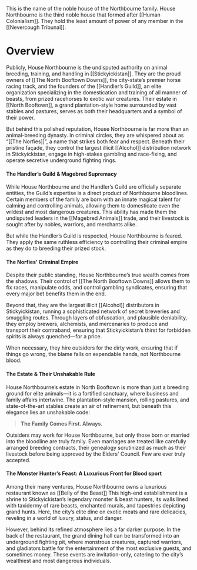 This is the name of the noble house of the Northbourne family. House Northbourne is the third noble house that formed after [[Human Colonialism]]. They hold the least amount of power of any member in the [[Nevercough Tribunal]].
# Overview

Publicly, House Northbourne is the undisputed authority on animal breeding, training, and handling in [[Stickyickistan]]. They are the proud owners of [[The North Booftown Downs]], the city-state’s premier horse racing track, and the founders of the [[Handler’s Guild]], an elite organization specializing in the domestication and training of all manner of beasts, from prized racehorses to exotic war creatures. Their estate in [[North Booftown]], a grand plantation-style home surrounded by vast stables and pastures, serves as both their headquarters and a symbol of their power.

But behind this polished reputation, House Northbourne is far more than an animal-breeding dynasty. In criminal circles, they are whispered about as “[[The Norfies]]”, a name that strikes both fear and respect. Beneath their pristine façade, they control the largest illicit [[Alcohol]] distribution network in Stickyickistan, engage in high-stakes gambling and race-fixing, and operate secretive underground fighting rings.
#### **The Handler’s Guild & Magebred Supremacy**

While House Northbourne and the Handler’s Guild are officially separate entities, the Guild’s expertise is a direct product of Northbourne bloodlines. Certain members of the family are born with an innate magical talent for calming and controlling animals, allowing them to domesticate even the wildest and most dangerous creatures. This ability has made them the undisputed leaders in the [[Magebred Animals]] trade, and their livestock is sought after by nobles, warriors, and merchants alike.

But while the Handler’s Guild is respected, House Northbourne is feared. They apply the same ruthless efficiency to controlling their criminal empire as they do to breeding their prized stock.
#### **The Norfies’ Criminal Empire**

Despite their public standing, House Northbourne’s true wealth comes from the shadows. Their control of [[The North Booftown Downs]] allows them to fix races, manipulate odds, and control gambling syndicates, ensuring that every major bet benefits them in the end.

Beyond that, they are the largest illicit [[Alcohol]] distributors in Stickyickistan, running a sophisticated network of secret breweries and smuggling routes. Through layers of obfuscation, and plausible deniability, they employ brewers, alchemists, and mercenaries to produce and transport their contraband, ensuring that Stickyickistan’s thirst for forbidden spirits is always quenched—for a price.

When necessary, they hire outsiders for the dirty work, ensuring that if things go wrong, the blame falls on expendable hands, not Northbourne blood.
#### **The Estate & Their Unshakable Rule**

House Northbourne’s estate in North Booftown is more than just a breeding ground for elite animals—it is a fortified sanctuary, where business and family affairs intertwine. The plantation-style mansion, rolling pastures, and state-of-the-art stables create an air of refinement, but beneath this elegance lies an unshakable code:

> **The Family Comes First. Always.**

Outsiders may work for House Northbourne, but only those born or married into the bloodline are truly family. Even marriages are treated like carefully arranged breeding contracts, their genealogy scrutinized as much as their livestock before being approved by the Elders' Council. Few are ever truly accepted.
#### **The Monster Hunter’s Feast: A Luxurious Front for Blood sport**

Among their many ventures, House Northbourne owns a luxurious restaurant known as [[Belly of the Beast]] This high-end establishment is a shrine to Stickyickistan’s legendary monster & beast hunters, its walls lined with taxidermy of rare beasts, enchanted murals, and tapestries depicting grand hunts. Here, the city’s elite dine on exotic meats and rare delicacies, reveling in a world of luxury, status, and danger.

However, behind its refined atmosphere lies a far darker purpose. In the back of the restaurant, the grand dining hall can be transformed into an underground fighting pit, where monstrous creatures, captured warriors, and gladiators battle for the entertainment of the most exclusive guests, and sometimes money. These events are invitation-only, catering to the city’s wealthiest and most dangerous individuals.